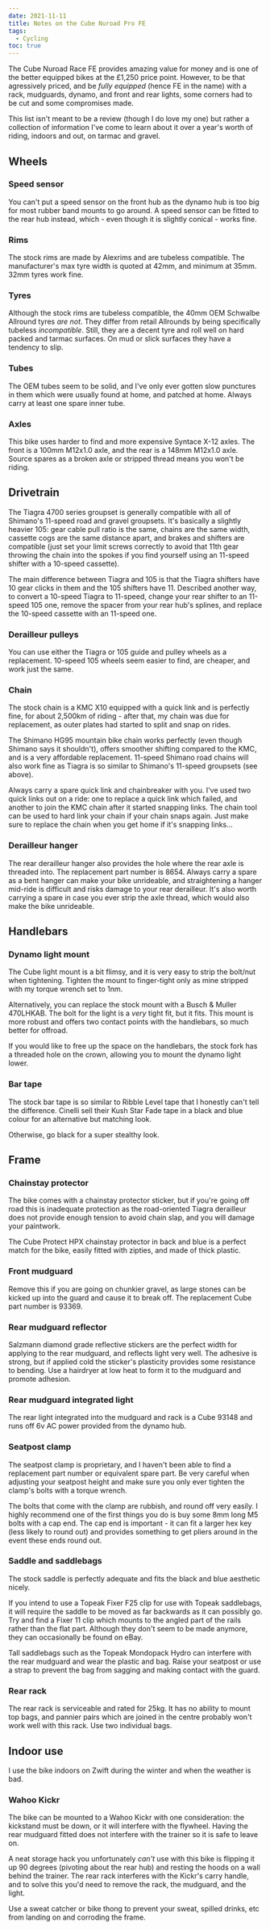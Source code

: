 ```yaml
---
date: 2021-11-11
title: Notes on the Cube Nuroad Pro FE
tags:
  - Cycling
toc: true
---
```


The Cube Nuroad Race FE provides amazing value for money and is one of the better equipped bikes at the £1,250 price point. However, to be that agressively priced, and be _fully equipped_ (hence FE in the name) with a rack, mudguards, dynamo, and front and rear lights, some corners had to be cut and some compromises made.

This list isn't meant to be a review (though I do love my one) but rather a collection of information I've come to learn about it over a year's worth of riding, indoors and out, on tarmac and gravel.

## Wheels

### Speed sensor

You can't put a speed sensor on the front hub as the dynamo hub is too big for most rubber band mounts to go around. A speed sensor can be fitted to the rear hub instead, which - even though it is slightly conical - works fine.

### Rims

The stock rims are made by Alexrims and are tubeless compatible. The manufacturer's max tyre width is quoted at 42mm, and minimum at 35mm. 32mm tyres work fine.

### Tyres

Although the stock rims are tubeless compatible, the 40mm OEM Schwalbe Allround tyres _are not_. They differ from retail Allrounds by being specifically tubeless _incompatible_. Still, they are a decent tyre and roll well on hard packed and tarmac surfaces. On mud or slick surfaces they have a tendency to slip.

### Tubes

The OEM tubes seem to be solid, and I've only ever gotten slow punctures in them which were usually found at home, and patched at home. Always carry at least one spare inner tube.

### Axles

This bike uses harder to find and more expensive Syntace X-12 axles. The front is a 100mm M12x1.0 axle, and the rear is a 148mm M12x1.0 axle. Source spares as a broken axle or stripped thread means you won't be riding.

## Drivetrain

The Tiagra 4700 series groupset is generally compatible with all of Shimano's 11-speed road and gravel groupsets. It's basically a slightly heavier 105: gear cable pull ratio is the same, chains are the same width, cassette cogs are the same distance apart, and brakes and shifters are compatible (just set your limit screws correctly to avoid that 11th gear throwing the chain into the spokes if you find yourself using an 11-speed shifter with a 10-speed cassette).

The main difference between Tiagra and 105 is that the Tiagra shifters have 10 gear clicks in them and the 105 shifters have 11. Described another way, to convert a 10-speed Tiagra to 11-speed, change your rear shifter to an 11-speed 105 one, remove the spacer from your rear hub's splines, and replace the 10-speed cassette with an 11-speed one.

### Derailleur pulleys

You can use either the Tiagra or 105 guide and pulley wheels as a replacement. 10-speed 105 wheels seem easier to find, are cheaper, and work just the same.

### Chain

The stock chain is a KMC X10 equipped with a quick link and is perfectly fine, for about 2,500km of riding - after that, my chain was due for replacement, as outer plates had started to split and snap on rides.

The Shimano HG95 mountain bike chain works perfectly (even though Shimano says it shouldn't), offers smoother shifting compared to the KMC, and is a very affordable replacement. 11-speed Shimano road chains will also work fine as Tiagra is so similar to Shimano's 11-speed groupsets (see above).

Always carry a spare quick link and chainbreaker with you. I've used two quick links out on a ride: one to replace a quick link which failed, and another to join the KMC chain after it started snapping links. The chain tool can be used to hard link your chain if your chain snaps again. Just make sure to replace the chain when you get home if it's snapping links...

### Derailleur hanger

The rear derailleur hanger also provides the hole where the rear axle is threaded into. The replacement part number is 8654. Always carry a spare as a bent hanger can make your bike unrideable, and straightening a hanger mid-ride is difficult and risks damage to your rear derailleur. It's also worth carrying a spare in case you ever strip the axle thread, which would also make the bike unrideable.

## Handlebars

### Dynamo light mount

The Cube light mount is a bit flimsy, and it is very easy to strip the bolt/nut when tightening. Tighten the mount to finger-tight only as mine stripped with my torque wrench set to 1nm.

Alternatively, you can replace the stock mount with a Busch & Muller 470LHKAB. The bolt for the light is a _very_ tight fit, but it fits. This mount is more robust and offers two contact points with the handlebars, so much better for offroad.

If you would like to free up the space on the handlebars, the stock fork has a threaded hole on the crown, allowing you to mount the dynamo light lower.

### Bar tape

The stock bar tape is so similar to Ribble Level tape that I honestly can't tell the difference. Cinelli sell their Kush Star Fade tape in a black and blue colour for an alternative but matching look.

Otherwise, go black for a super stealthy look.

## Frame

### Chainstay protector

The bike comes with a chainstay protector sticker, but if you're going off road this is inadequate protection as the road-oriented Tiagra derailleur does not provide enough tension to avoid chain slap, and you will damage your paintwork.

The Cube Protect HPX chainstay protector in back and blue is a perfect match for the bike, easily fitted with zipties, and made of thick plastic.

### Front mudguard

Remove this if you are going on chunkier gravel, as large stones can be kicked up into the guard and cause it to break off. The replacement Cube part number is 93369.

### Rear mudguard reflector

Salzmann diamond grade reflective stickers are the perfect width for applying to the rear mudguard, and reflects light very well. The adhesive is strong, but if applied cold the sticker's plasticity provides some resistance to bending. Use a hairdryer at low heat to form it to the mudguard and promote adhesion.

### Rear mudguard integrated light

The rear light integrated into the mudguard and rack is a Cube 93148 and runs off 6v AC power provided from the dynamo hub.

### Seatpost clamp

The seatpost clamp is proprietary, and I haven't been able to find a replacement part number or equivalent spare part. Be very careful when adjusting your seatpost height and make sure you only ever tighten the clamp's bolts with a torque wrench.

The bolts that come with the clamp are rubbish, and round off very easily. I highly recommend one of the first things you do is buy some 8mm long M5 bolts with a cap end. The cap end is important - it can fit a larger hex key (less likely to round out) and provides something to get pliers around in the event these ends round out.

### Saddle and saddlebags

The stock saddle is perfectly adequate and fits the black and blue aesthetic nicely.

If you intend to use a Topeak Fixer F25 clip for use with Topeak saddlebags, it will require the saddle to be moved as far backwards as it can possibly go. Try and find a Fixer 11 clip which mounts to the angled part of the rails rather than the flat part. Although they don't seem to be made anymore, they can occasionally be found on eBay.

Tall saddlebags such as the Topeak Mondopack Hydro can interfere with the rear mudguard and wear the plastic and bag. Raise your seatpost or use a strap to prevent the bag from sagging and making contact with the guard.

### Rear rack

The rear rack is serviceable and rated for 25kg. It has no ability to mount top bags, and pannier pairs which are joined in the centre probably won't work well with this rack. Use two individual bags.

## Indoor use

I use the bike indoors on Zwift during the winter and when the weather is bad.

### Wahoo Kickr

The bike can be mounted to a Wahoo Kickr with one consideration: the kickstand must be down, or it will interfere with the flywheel. Having the rear mudguard fitted does not interfere with the trainer so it is safe to leave on.

A neat storage hack you unfortunately _can't_ use with this bike is flipping it up 90 degrees (pivoting about the rear hub) and resting the hoods on a wall behind the trainer. The rear rack interferes with the Kickr's carry handle, and to solve this you'd need to remove the rack, the mudguard, and the light.

Use a sweat catcher or bike thong to prevent your sweat, spilled drinks, etc from landing on and corroding the frame.

